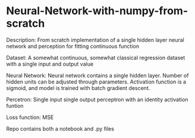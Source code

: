 # Neural-Network-with-numpy-from-scratch
Description: From scratch implementation of a single hidden layer neural network and perception for fitting continuous function

Dataset: A somewhat continuous, somewhat classical regression dataset with a single input and output value

Neural Network: Neural network contains a single hidden layer. Number of hidden units can be adjusted through parameters. Activation function is a  sigmoid, and model is trained with batch gradient descent.

Percetron: Single input single output perceptron with an identity activation funtion

Loss function: MSE

Repo contains both a notebook and .py files
